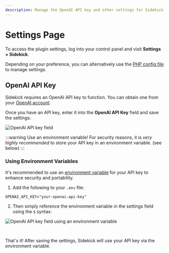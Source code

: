 ```yaml
---
description: Manage the OpenAI API key and other settings for Sidekick.
---
```


# Settings Page

To access the plugin settings, log into your control panel and visit **Settings > Sidekick**.

Depending on your preference, you can alternatively use the [PHP config file](/getting-started/config) to manage settings.

## OpenAI API Key

Sidekick requires an OpenAI API key to function. You can obtain one from your [OpenAI account](https://platform.openai.com/account/api-keys).

Once you have an API key, enter it into the **OpenAI API Key** field and save the settings.

<img class="dropshadow" src="/images/settings/openai-api-key.png" alt="OpenAI API key field" style="max-width:485px">

:::warning Use an environment variable!
For security reasons, it is _very highly recommended_ to store your API key in an environment variable. (see below)
:::

### Using Environment Variables

It's recommended to use an [environment variable](https://craftcms.com/docs/4.x/config/#control-panel-settings) for your API key to enhance security and portability.

1. Add the following to your `.env` file:

```dotenv
OPENAI_API_KEY="your-openai-api-key"
```

2. Then simply reference the environment variable in the settings field using the `$` syntax:

<img class="dropshadow" src="/images/settings/openai-api-key-env-var.png" alt="OpenAI API key field using an environment variable" style="max-width:485px; margin-bottom:30px">

That's it! After saving the settings, Sidekick will use your API key via the environment variable.
